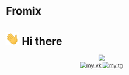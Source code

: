 # Fromix
# <img src="wave.gif" width="35"/> Hi there 
<link rel="stylesheet" href="style.css">
<div id="header" align="center" style="border-radius: 50px">
  <img src="giphy.gif" width="200" />
  <div id="badges">
  <a class="vk" href="vk.com/fromix13387">
    <img src="https://img.shields.io/badge/Telegram-icon?style=flat&logo=telegram&labelColor=%234a4a5b&color=%234a4a5b" alt="my vk" width="200"/>
  </a>
  <a href="https://t.me/fromix13387">
    <img src="https://img.shields.io/badge/Fromix-icon?style=flat&logo=vk&labelColor=%23337891&color=%23337891" alt="my tg"  width="190"/>
  </a>
  
</div>
</div>


